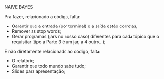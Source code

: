 NAIVE BAYES

Pra fazer, relacionado a código, falta: 
* Garantir que a entrada (por terminal) e a saída estão corretas; 
* Remover as stop words; 
* Gerar programas (jars no nosso caso) diferentes para cada tópico que o requisitar (tipo a Parte 3 é um jar, a 4 outro...);


E não diretamente relacionado ao código, falta: 
* O relatório;
* Garantir que todo mundo sabe tudo;
* Slides para apresentação;